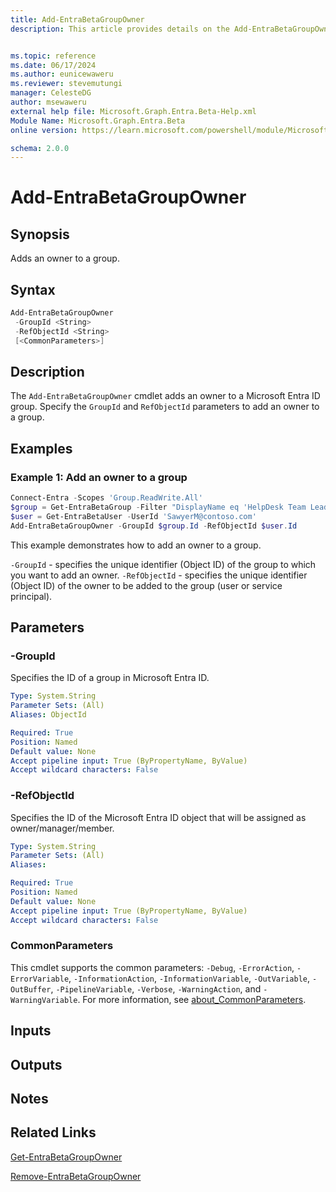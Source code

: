 ```yaml
---
title: Add-EntraBetaGroupOwner
description: This article provides details on the Add-EntraBetaGroupOwner command.


ms.topic: reference
ms.date: 06/17/2024
ms.author: eunicewaweru
ms.reviewer: stevemutungi
manager: CelesteDG
author: msewaweru
external help file: Microsoft.Graph.Entra.Beta-Help.xml
Module Name: Microsoft.Graph.Entra.Beta
online version: https://learn.microsoft.com/powershell/module/Microsoft.Graph.Entra.Beta/Add-EntraBetaGroupOwner

schema: 2.0.0
---
```


# Add-EntraBetaGroupOwner

## Synopsis

Adds an owner to a group.

## Syntax

```powershell
Add-EntraBetaGroupOwner
 -GroupId <String>
 -RefObjectId <String>
 [<CommonParameters>]
```

## Description

The `Add-EntraBetaGroupOwner` cmdlet adds an owner to a Microsoft Entra ID group. Specify the `GroupId` and `RefObjectId` parameters to add an owner to a group.

## Examples

### Example 1: Add an owner to a group

```powershell
Connect-Entra -Scopes 'Group.ReadWrite.All'
$group = Get-EntraBetaGroup -Filter "DisplayName eq 'HelpDesk Team Leaders'"
$user = Get-EntraBetaUser -UserId 'SawyerM@contoso.com'
Add-EntraBetaGroupOwner -GroupId $group.Id -RefObjectId $user.Id
```

This example demonstrates how to add an owner to a group.

`-GroupId` - specifies the unique identifier (Object ID) of the group to which you want to add an owner.
`-RefObjectId` - specifies the unique identifier (Object ID) of the owner to be added to the group (user or service principal).

## Parameters

### -GroupId

Specifies the ID of a group in Microsoft Entra ID.

```yaml
Type: System.String
Parameter Sets: (All)
Aliases: ObjectId

Required: True
Position: Named
Default value: None
Accept pipeline input: True (ByPropertyName, ByValue)
Accept wildcard characters: False
```

### -RefObjectId

Specifies the ID of the Microsoft Entra ID object that will be assigned as owner/manager/member.

```yaml
Type: System.String
Parameter Sets: (All)
Aliases:

Required: True
Position: Named
Default value: None
Accept pipeline input: True (ByPropertyName, ByValue)
Accept wildcard characters: False
```

### CommonParameters

This cmdlet supports the common parameters: `-Debug`, `-ErrorAction`, `-ErrorVariable`, `-InformationAction`, `-InformationVariable`, `-OutVariable`, `-OutBuffer`, `-PipelineVariable`, `-Verbose`, `-WarningAction`, and `-WarningVariable`. For more information, see [about_CommonParameters](https://go.microsoft.com/fwlink/?LinkID=113216).

## Inputs

## Outputs

## Notes

## Related Links

[Get-EntraBetaGroupOwner](Get-EntraBetaGroupOwner.md)

[Remove-EntraBetaGroupOwner](Remove-EntraBetaGroupOwner.md)
